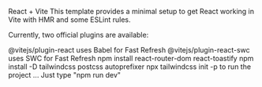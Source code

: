 React + Vite
This template provides a minimal setup to get React working in Vite with HMR and some ESLint rules.

Currently, two official plugins are available:

@vitejs/plugin-react uses Babel for Fast Refresh
@vitejs/plugin-react-swc uses SWC for Fast Refresh
npm install react-router-dom react-toastify
npm install -D tailwindcss postcss autoprefixer
npx tailwindcss init -p
to run the project ... Just type "npm run dev"